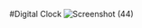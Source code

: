 #Digital Clock
![Screenshot (44)](https://github.com/user-attachments/assets/ac27cdec-43f2-41fb-a8cb-be83713e9fdf)
